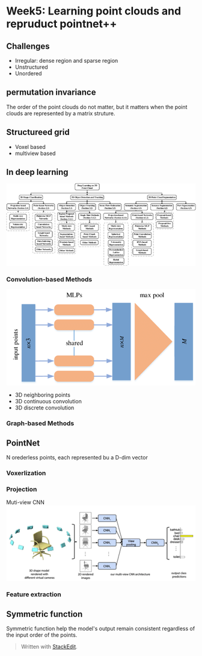 # Week5: Learning point clouds and repruduct pointnet++

## Challenges
- Irregular: dense region and sparse region
- Unstructured
- Unordered

## permutation invariance
The order of the point clouds do not matter, but it matters when the point clouds are represented by a matrix struture.

## Structureed grid
- Voxel based
- multiview based


## In deep learning
![grad](./image/A-taxonomy-of-deep-learning-methods-for-3D-point-clouds.png)
### Convolution-based Methods
![grad](./image/pointnet.png)
- 3D neighboring points
- 3D continuous convolution
- 3D discrete convolution
### Graph-based Methods

## PointNet
N orederless points, each represented bu a D-dim vector
 ### Voxerlization
 ### Projection
 Muti-view CNN
 ![grad](./image/Multi-view.png)
 ### Feature extraction


## Symmetric function
Symmetric function help the model's output remain consistent regardless of the input order of the points.


> Written with [StackEdit](https://stackedit.io/).
